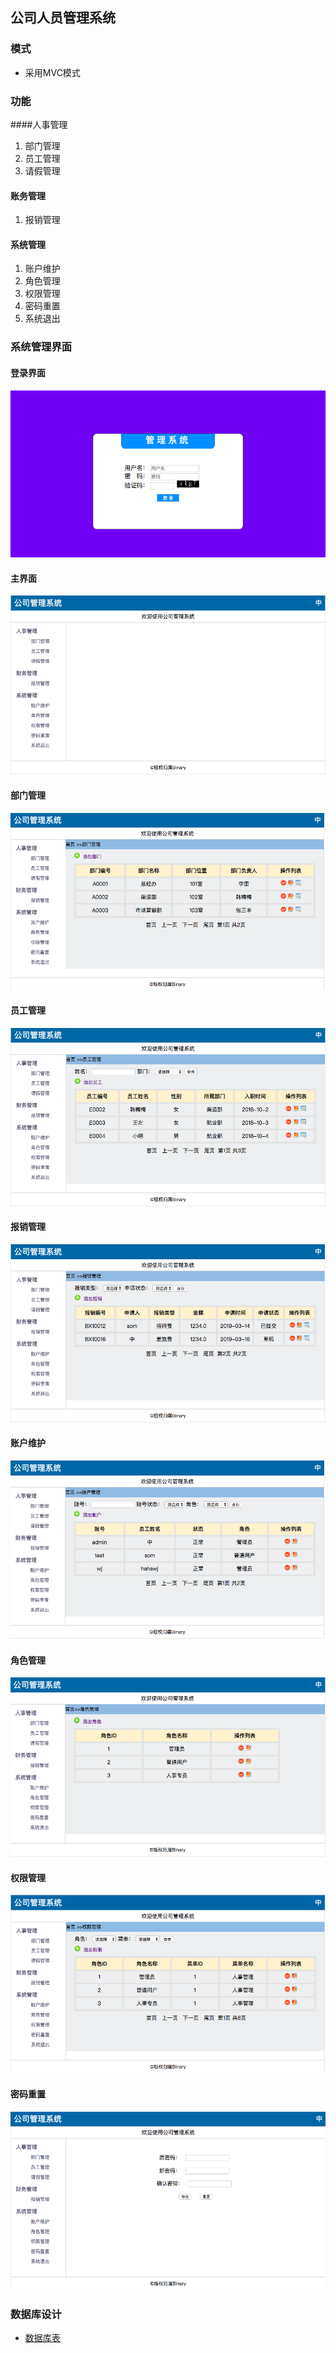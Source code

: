 ## 公司人员管理系统

### 模式

* 采用MVC模式

### 功能

####人事管理

1. 部门管理
2. 员工管理
3. 请假管理
 
#### 账务管理
1. 报销管理

#### 系统管理
1. 账户维护
2. 角色管理
3. 权限管理
4. 密码重置
5. 系统退出

### 系统管理界面

#### 登录界面

![登录界面图](projectImg/login.png)
#### 主界面
![主界面](projectImg/home.png)
#### 部门管理
![部门管理](projectImg/deptManage.png)
#### 员工管理
![员工管理](projectImg/empManage.png)
#### 报销管理
![报销管理](projectImg/reimburseManage.png)
#### 账户维护
![账户维护](projectImg/accountManage.png)
#### 角色管理
![角色管理](projectImg/roleManage.png)
#### 权限管理
![权限管理](projectImg/permissionsManage.png)
#### 密码重置
![密码重置](projectImg/passwordReset.png)

### 数据库设计

* [数据库表](https://github.com/tudoushell/ManageSystem/wiki/%E6%95%B0%E6%8D%AE%E5%BA%93%E8%A1%A8%E8%AE%BE%E8%AE%A1)



   
